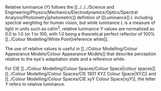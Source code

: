 Relative luminance ($Y$) follows the [[../../../Science and Engineering/Physics/Mechanics/Electrodynamics/Optics/Spectral Analysis/Photometry|photometric]] defintion of [[Luminance]] $L$ including spectral weighting for human vision, but while luminance $L$ is a measure of light in units such as $cd/m^2$, relative luminance $Y$ values are normalized as 0.0 to 1.0 (or 1 to 100, with 1.0 being a theoretical perfect reflector of 100% [[../Colour Modelling/White Point|reference white]].

The use of relative values is useful in [[../Colour Modelling/Colour Appearance Models/Colour Appearance Models]] that describe perception relative to the eye's adaptiation state and a reference white.

For CIE [[../Colour Modelling/Colour Spaces/Colour Space|colour spaces]] [[../Colour Modelling/Colour Spaces/CIE 1931 XYZ Colour Space|XYZ]] and [[../Colour Modelling/Colour Spaces/CIE xyY Colour Space|xyY]], the letter $Y$ refers to relative luminance.